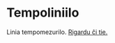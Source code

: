 Tempoliniilo
============

Linia tempomezurilo.
[Rigardu ĉi tie.](http://ekst.github.io/tempoliniilo)
